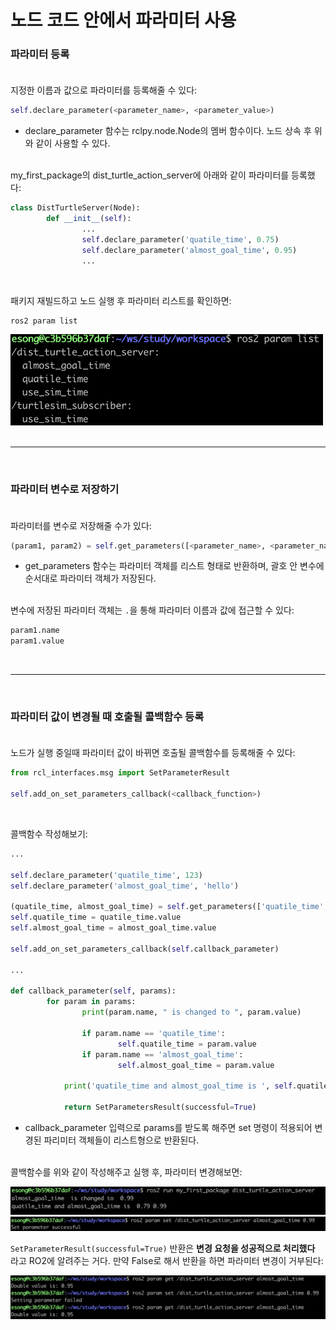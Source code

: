 # 노드 코드 안에서 파라미터 사용

### 파라미터 등록<br><br>

지정한 이름과 값으로 파라미터를 등록해줄 수 있다:

```python
self.declare_parameter(<parameter_name>, <parameter_value>)
```

- declare_parameter 함수는 rclpy.node.Node의 멤버 함수이다. 노드 상속 후 위와 같이 사용할 수 있다.

<br>
my_first_package의 dist_turtle_action_server에 아래와 같이 파라미터를 등록했다:

```python
class DistTurtleServer(Node):
		def __init__(self):
				...
				self.declare_parameter('quatile_time', 0.75)
				self.declare_parameter('almost_goal_time', 0.95)
				...
```
<br>    

패키지 재빌드하고 노드 실행 후 파라미터 리스트를 확인하면:
```bash
ros2 param list
```

<img src="../images/action_server_with_param00.png" alt="action with param00" width="500">
<br><br>

---
<br>

### 파라미터 변수로 저장하기<br><br>

파라미터를 변수로 저장해줄 수가 있다:

```python
(param1, param2) = self.get_parameters([<parameter_name>, <parameter_name>])
```

- get_parameters 함수는 파라미터 객체를 리스트 형태로 반환하며, 괄호 안 변수에 순서대로 파라미터 객체가 저장된다.
<br><br>

변수에 저장된 파라미터 객체는 `.`을 통해 파라미터 이름과 값에 접근할 수 있다:

```python
param1.name
param1.value
```
<br>

---
<br>

### 파라미터 값이 변경될 때 호출될 콜백함수 등록<br><br>

노드가 실행 중일때 파라미터 값이 바뀌면 호출될 콜백함수를 등록해줄 수 있다:

```python
from rcl_interfaces.msg import SetParameterResult

self.add_on_set_parameters_callback(<callback_function>)
```
<br>

콜백함수 작성해보기:

```python
...

self.declare_parameter('quatile_time', 123)
self.declare_parameter('almost_goal_time', 'hello')

(quatile_time, almost_goal_time) = self.get_parameters(['quatile_time', 'almost_goal_time'])
self.quatile_time = quatile_time.value
self.almost_goal_time = almost_goal_time.value

self.add_on_set_parameters_callback(self.callback_parameter)
	
...
	
def callback_parameter(self, params):
		for param in params:
				print(param.name, " is changed to ", param.value)

				if param.name == 'quatile_time':
						self.quatile_time = param.value
				if param.name == 'almost_goal_time':
						self.almost_goal_time = param.value

			print('quatile_time and almost_goal_time is ', self.quatile_time. self.almost_goal_time)
		
			return SetParametersResult(successful=True)
```

- callback_parameter 입력으로 params를 받도록 해주면 set 명령이 적용되어 변경된 파리미터 객체들이 리스트형으로 반환된다.
<br><br>

콜백함수를 위와 같이 작성해주고 실행 후, 파라미터 변경해보면:

<img src="../images/action_server_with_param01.png" alt="action with param01">
<img src="../images/action_server_with_param02.png" alt="action with param02">


`SetParameterResult(successful=True)` 반환은 **변경 요청을 성공적으로 처리했다** 라고 RO2에 알려주는 거다. 만약 False로 해서 반환을 하면 파라미터 변경이 거부된다:

<img src="../images/action_server_with_param03.png" alt="action with param03">
